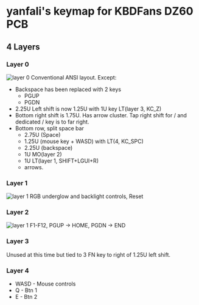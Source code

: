 # yanfali's keymap for KBDFans DZ60 PCB

## 4 Layers

### Layer 0

![layer 0](https://imgur.com/bOiQI69.png)
Conventional ANSI layout. Except:

 - Backspace has been replaced with 2 keys
   - PGUP
   - PGDN
 - 2.25U Left shift is now 1.25U with 1U key LT(layer 3, KC_Z)
 - Bottom right shift is 1.75U. Has arrow cluster. Tap right shift for / and dedicated / key is to far right.
 - Bottom row, split space bar
   - 2.75U (Space)
   - 1.25U (mouse key + WASD) with LT(4, KC_SPC)
   - 2.25U (backspace)
   - 1U MO(layer 2)
   - 1U LT(layer 1, SHIFT+LGUI+R)
   - arrows.

### Layer 1

![layer 1](https://imgur.com/X7iKNxQ.png)
RGB underglow and backlight controls, Reset

### Layer 2

![layer 1](https://imgur.com/gELh7Se.png)
F1-F12, PGUP -> HOME, PGDN -> END

### Layer 3

Unused at this time but tied to 3 FN key to right of 1.25U left shift.

### Layer 4

 * WASD - Mouse controls
 * Q - Btn 1
 * E - Btn 2

